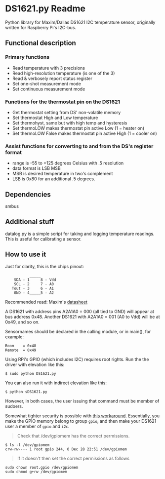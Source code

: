 # DS1621.py Readme  
 
Python library for Maxim/Dallas DS1621 I2C temperature sensor, originally written for Raspberry Pi's I2C-bus.  

## Functional description  

### Primary functions  
 
- Read temperature with 3 precisions  
- Read high-resolution temperature (is one of the 3)  
- Read & verbosely report status register  
- Set one-shot measurement mode  
- Set continuous measurement mode  

### Functions for the thermostat pin on the DS1621  

- Get thermostat setting from DS' non-volatile memory  
- Set thermostat High and Low temperature  
- Set thermohyst, same but with high temp and hysteresis  
- Set thermoLOW makes thermostat pin active Low (1 = heater on)  
- Set thermoLOW False makes thermostat pin active High (1 = cooler on)  

### Assist functions for converting to and from the DS's register format  

- range is -55 to +125 degrees Celsius with .5 resolution  
- data format is LSB MSB  
- MSB is desired temperature in two's complement  
- LSB is 0x80 for an additional .5 degrees.  

## Dependencies  

smbus  

## Additional stuff  

datalog.py is a simple script for taking and logging temperature readings. This is useful for calibrating a sensor.  
    
    
## How to use it  

Just for clarity, this is the chips pinout:  

               _____  
        SDA - 1     8 - Vdd  
        SCL - 2     7 - A0  
       Tout - 3     6 - A1  
        GND - 4_____5 - A2  

Recommended read: Maxim's [datasheet](http://pdfserv.maximintegrated.com/en/ds/DS1621.pdf)  

A DS1621 with address pins A2A1A0 = 000 (all tied to GND) will appear at  
bus address 0x48. Another DS1621 with A2A1A0 = 001 (A0 to Vdd) will be at  
0x49, and so on.  

Sensornames should be declared in the calling module, or in main(), for example:  

    Room    = 0x48  
    Remote  = 0x49  

Using RPi's GPIO (which includes I2C) requires root rights. Run the the driver with elevation like this:  

    $ sudo python DS1621.py  

You can also run it with indirect elevation like this:  

    $ python sDS1621.py  

However, in both cases, the user issuing that command must be member of sudoers.  

Somewhat tighter security is possible with [this workaround](http://raspberrypi.stackexchange.com/a/40106/2995). Essentially, you make the GPIO memory belong to group `gpio`, and then make your DS1621 user a member of `gpio` and `i2c`.  

> Check that /dev/gpiomem has the correct permissions.  

    $ ls -l /dev/gpiomem  
    crw-rw---- 1 root gpio 244, 0 Dec 28 22:51 /dev/gpiomem  

> If it doesn't then set the correct permissions as follows  

    sudo chown root.gpio /dev/gpiomem  
    sudo chmod g+rw /dev/gpiomem  

